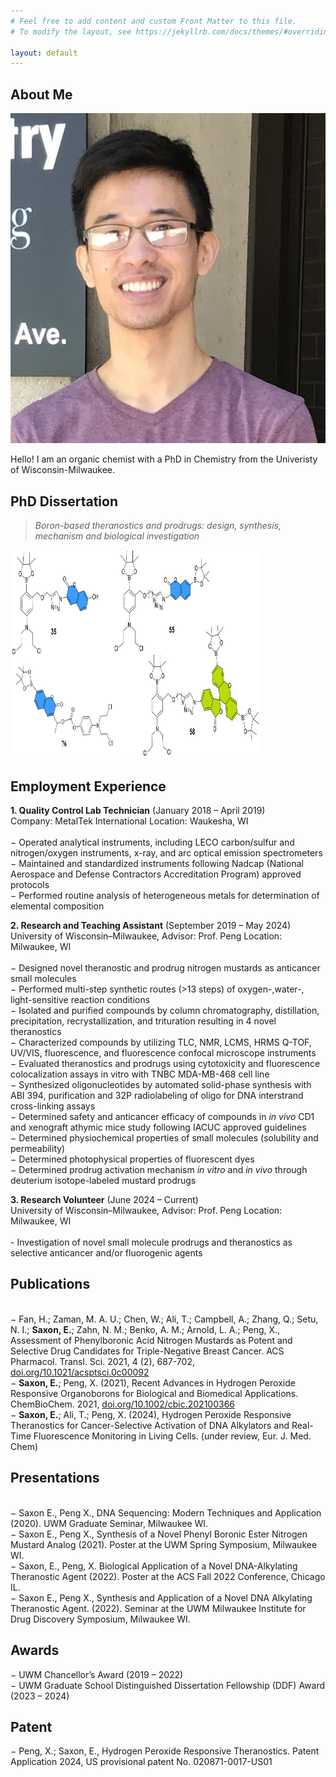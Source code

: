 ```yaml
---
# Feel free to add content and custom Front Matter to this file.
# To modify the layout, see https://jekyllrb.com/docs/themes/#overriding-theme-defaults

layout: default
---
```


## About Me

<img class="profile-picture" src="self-portrait2.JPG">

Hello! I am an organic chemist with a PhD in Chemistry from the Univeristy of Wisconsin-Milwaukee.

## PhD Dissertation

> *Boron-based theranostics and prodrugs: design, synthesis, mechanism and biological investigation*

<img src="theranostic-compounds.png" alt="theranostics" class="responsive" width="400" height="333">

## Employment Experience

**1. Quality Control Lab Technician** (January 2018 – April 2019) <br>
    Company: MetalTek International         Location: Waukesha, WI
    <br>
    <br>− Operated analytical instruments, including LECO carbon/sulfur and nitrogen/oxygen instruments, x-ray, and arc optical emission spectrometers
    <br>− Maintained and standardized instruments following Nadcap (National Aerospace and Defense Contractors Accreditation Program) approved protocols
    <br>− Performed routine analysis of heterogeneous metals for determination of elemental composition

**2. Research and Teaching Assistant** (September 2019 – May 2024) <br>
University of Wisconsin–Milwaukee, Advisor: Prof. Peng Location: Milwaukee, WI<br>
<br>− Designed novel theranostic and prodrug nitrogen mustards as anticancer small
molecules
<br>− Performed multi-step synthetic routes (>13 steps) of oxygen-,water-, light-sensitive
reaction conditions
<br>− Isolated and purified compounds by column chromatography, distillation, precipitation,
recrystallization, and trituration resulting in 4 novel theranostics
<br>− Characterized compounds by utilizing TLC, NMR, LCMS, HRMS Q-TOF, UV/VIS,
fluorescence, and fluorescence confocal microscope instruments
<br>− Evaluated theranostics and prodrugs using cytotoxicity and fluorescence colocalization
assays in vitro with TNBC MDA-MB-468 cell line
<br>− Synthesized oligonucleotides by automated solid-phase synthesis with ABI 394,
purification and 32P radiolabeling of oligo for DNA interstrand cross-linking assays
<br>− Determined safety and anticancer efficacy of compounds in *in vivo* CD1 and xenograft
athymic mice study following IACUC approved guidelines
<br>− Determined physiochemical properties of small molecules (solubility and permeability)
<br>− Determined photophysical properties of fluorescent dyes
<br>− Determined prodrug activation mechanism *in vitro* and *in vivo* through deuterium
isotope-labeled mustard prodrugs
<br>

**3. Research Volunteer** (June 2024 – Current)<br>
University of Wisconsin–Milwaukee, Advisor: Prof. Peng Location: Milwaukee, WI<br>
<br>- Investigation of novel small molecule prodrugs and theranostics as selective anticancer and/or fluorogenic agents

## Publications
<br>− Fan, H.; Zaman, M. A. U.; Chen, W.; Ali, T.; Campbell, A.; Zhang, Q.; Setu, N. I.; **Saxon,
E.**; Zahn, N. M.; Benko, A. M.; Arnold, L. A.; Peng, X., Assessment of Phenylboronic Acid
Nitrogen Mustards as Potent and Selective Drug Candidates for Triple-Negative Breast
Cancer. ACS Pharmacol. Transl. Sci. 2021, 4 (2), 687-702, [doi.org/10.1021/acsptsci.0c00092](https://pubs.acs.org/doi/10.1021/acsptsci.0c00092)
<br>− **Saxon, E.**; Peng, X. (2021), Recent Advances in Hydrogen Peroxide Responsive
Organoborons for Biological and Biomedical Applications. ChemBioChem. 2021,
[doi.org/10.1002/cbic.202100366](https://doi.org/10.1002/cbic.202100366)
<br>− **Saxon, E.**; Ali, T.; Peng, X. (2024), Hydrogen Peroxide Responsive Theranostics for
Cancer-Selective Activation of DNA Alkylators and Real-Time Fluorescence Monitoring in
Living Cells. (under review, Eur. J. Med. Chem)


## Presentations
<br>− Saxon E., Peng X., DNA Sequencing: Modern Techniques and Application (2020). UWM Graduate Seminar, Milwaukee WI.
<br>− Saxon E., Peng X., Synthesis of a Novel Phenyl Boronic Ester Nitrogen Mustard Analog (2021). Poster at the UWM Spring Symposium, Milwaukee WI.
<br>− Saxon, E., Peng, X. Biological Application of a Novel DNA-Alkylating Theranostic Agent (2022). Poster at the ACS Fall 2022 Conference, Chicago IL.
<br>− Saxon E., Peng X., Synthesis and Application of a Novel DNA Alkylating Theranostic Agent. (2022). Seminar at the UWM Milwaukee Institute for Drug Discovery Symposium, Milwaukee WI.

## Awards<br>
− UWM Chancellor’s Award (2019 – 2022)
<br>− UWM Graduate School Distinguished Dissertation Fellowship (DDF) Award (2023 – 2024)

## Patent<br>
− Peng, X.; Saxon, E., Hydrogen Peroxide Responsive Theranostics. Patent Application 2024, US provisional patent No. 020871-0017-US01

